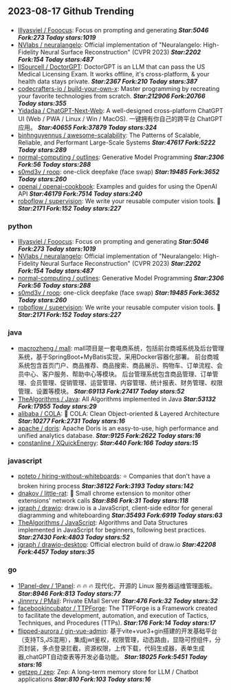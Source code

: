 ## 2023-08-17 Github Trending

### 
* [lllyasviel / Fooocus](https://github.com/lllyasviel/Fooocus): Focus on prompting and generating ***Star:5046 Fork:273 Today stars:1019***
* [NVlabs / neuralangelo](https://github.com/NVlabs/neuralangelo): Official implementation of "Neuralangelo: High-Fidelity Neural Surface Reconstruction" (CVPR 2023) ***Star:2202 Fork:154 Today stars:487***
* [llSourcell / DoctorGPT](https://github.com/llSourcell/DoctorGPT): DoctorGPT is an LLM that can pass the US Medical Licensing Exam. It works offline, it's cross-platform, & your health data stays private. ***Star:2367 Fork:210 Today stars:387***
* [codecrafters-io / build-your-own-x](https://github.com/codecrafters-io/build-your-own-x): Master programming by recreating your favorite technologies from scratch. ***Star:212906 Fork:20766 Today stars:355***
* [Yidadaa / ChatGPT-Next-Web](https://github.com/Yidadaa/ChatGPT-Next-Web): A well-designed cross-platform ChatGPT UI (Web / PWA / Linux / Win / MacOS). 一键拥有你自己的跨平台 ChatGPT 应用。 ***Star:40655 Fork:37879 Today stars:324***
* [binhnguyennus / awesome-scalability](https://github.com/binhnguyennus/awesome-scalability): The Patterns of Scalable, Reliable, and Performant Large-Scale Systems ***Star:47617 Fork:5222 Today stars:289***
* [normal-computing / outlines](https://github.com/normal-computing/outlines): Generative Model Programming ***Star:2306 Fork:56 Today stars:288***
* [s0md3v / roop](https://github.com/s0md3v/roop): one-click deepfake (face swap) ***Star:19485 Fork:3652 Today stars:260***
* [openai / openai-cookbook](https://github.com/openai/openai-cookbook): Examples and guides for using the OpenAI API ***Star:46179 Fork:7514 Today stars:240***
* [roboflow / supervision](https://github.com/roboflow/supervision): We write your reusable computer vision tools.
💜 ***Star:2171 Fork:152 Today stars:227***

### python
* [lllyasviel / Fooocus](https://github.com/lllyasviel/Fooocus): Focus on prompting and generating ***Star:5046 Fork:273 Today stars:1019***
* [NVlabs / neuralangelo](https://github.com/NVlabs/neuralangelo): Official implementation of "Neuralangelo: High-Fidelity Neural Surface Reconstruction" (CVPR 2023) ***Star:2202 Fork:154 Today stars:487***
* [normal-computing / outlines](https://github.com/normal-computing/outlines): Generative Model Programming ***Star:2306 Fork:56 Today stars:288***
* [s0md3v / roop](https://github.com/s0md3v/roop): one-click deepfake (face swap) ***Star:19485 Fork:3652 Today stars:260***
* [roboflow / supervision](https://github.com/roboflow/supervision): We write your reusable computer vision tools.
💜 ***Star:2171 Fork:152 Today stars:227***

### java
* [macrozheng / mall](https://github.com/macrozheng/mall): mall项目是一套电商系统，包括前台商城系统及后台管理系统，基于SpringBoot+MyBatis实现，采用Docker容器化部署。 前台商城系统包含首页门户、商品推荐、商品搜索、商品展示、购物车、订单流程、会员中心、客户服务、帮助中心等模块。 后台管理系统包含商品管理、订单管理、会员管理、促销管理、运营管理、内容管理、统计报表、财务管理、权限管理、设置等模块。 ***Star:69113 Fork:27417 Today stars:52***
* [TheAlgorithms / Java](https://github.com/TheAlgorithms/Java): All Algorithms implemented in Java ***Star:53132 Fork:17955 Today stars:29***
* [alibaba / COLA](https://github.com/alibaba/COLA): 🥤
COLA: Clean Object-oriented & Layered Architecture ***Star:10277 Fork:2731 Today stars:16***
* [apache / doris](https://github.com/apache/doris): Apache Doris is an easy-to-use, high performance and unified analytics database. ***Star:9125 Fork:2622 Today stars:16***
* [constanline / XQuickEnergy](https://github.com/constanline/XQuickEnergy):  ***Star:440 Fork:166 Today stars:15***

### javascript
* [poteto / hiring-without-whiteboards](https://github.com/poteto/hiring-without-whiteboards): ⭐️
Companies that don't have a broken hiring process ***Star:38122 Fork:3193 Today stars:142***
* [dnakov / little-rat](https://github.com/dnakov/little-rat): 🐀 Small chrome extension to monitor other extensions' network calls ***Star:886 Fork:31 Today stars:118***
* [jgraph / drawio](https://github.com/jgraph/drawio): draw.io is a JavaScript, client-side editor for general diagramming and whiteboarding ***Star:35493 Fork:6919 Today stars:63***
* [TheAlgorithms / JavaScript](https://github.com/TheAlgorithms/JavaScript): Algorithms and Data Structures implemented in JavaScript for beginners, following best practices. ***Star:27430 Fork:4803 Today stars:52***
* [jgraph / drawio-desktop](https://github.com/jgraph/drawio-desktop): Official electron build of draw.io ***Star:42208 Fork:4457 Today stars:35***

### go
* [1Panel-dev / 1Panel](https://github.com/1Panel-dev/1Panel): 🔥
🔥
🔥
现代化、开源的 Linux 服务器运维管理面板。 ***Star:8946 Fork:813 Today stars:77***
* [Jinnrry / PMail](https://github.com/Jinnrry/PMail): Private EMail Server ***Star:476 Fork:32 Today stars:32***
* [facebookincubator / TTPForge](https://github.com/facebookincubator/TTPForge): The TTPForge is a Framework created to facilitate the development, automation, and execution of Tactics, Techniques, and Procedures (TTPs). ***Star:176 Fork:14 Today stars:17***
* [flipped-aurora / gin-vue-admin](https://github.com/flipped-aurora/gin-vue-admin): 基于vite+vue3+gin搭建的开发基础平台（支持TS,JS混用），集成jwt鉴权，权限管理，动态路由，显隐可控组件，分页封装，多点登录拦截，资源权限，上传下载，代码生成器，表单生成器,chatGPT自动查表等开发必备功能。 ***Star:18025 Fork:5451 Today stars:16***
* [getzep / zep](https://github.com/getzep/zep): Zep: A long-term memory store for LLM / Chatbot applications ***Star:810 Fork:103 Today stars:16***
